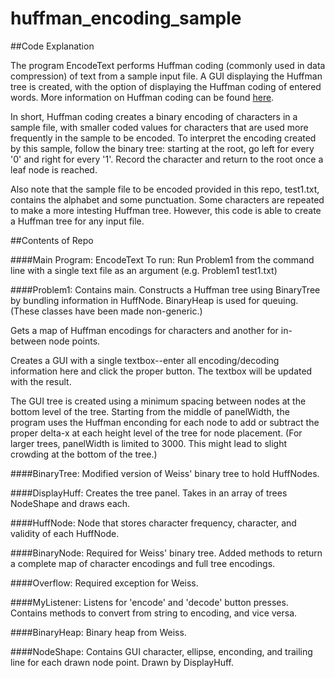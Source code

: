 # huffman_encoding_sample

##Code Explanation

The program EncodeText performs Huffman coding (commonly used in data compression) of text from a sample input file. A GUI displaying the Huffman tree is created, with the option of displaying the Huffman coding of entered words. More information on Huffman coding can be found [here](https://en.wikipedia.org/wiki/Huffman_coding).

In short, Huffman coding creates a binary encoding of characters in a sample file, with smaller coded values for characters that are used more frequently in the sample to be encoded. To interpret the encoding created by this sample, follow the binary tree: starting at the root, go left for every '0' and right for every '1'. Record the character and return to the root once a leaf node is reached.

Also note that the sample file to be encoded provided in this repo, test1.txt, contains the alphabet and some punctuation. Some characters are repeated to make a more intesting Huffman tree. However, this code is able to create a Huffman tree for any input file.

##Contents of Repo

####Main Program: EncodeText
To run: Run Problem1 from the command line with a single text file as an argument (e.g. Problem1 test1.txt)

####Problem1:
Contains main. Constructs a Huffman tree using BinaryTree by bundling information in HuffNode. BinaryHeap is used for queuing. (These classes have been made non-generic.)

Gets a map of Huffman encodings for characters and another for in-between node points.

Creates a GUI with a single textbox--enter all encoding/decoding information here and click the proper button. The textbox will be updated with the result.

The GUI tree is created using a minimum spacing between nodes at the bottom level of the tree. Starting from the middle of panelWidth, the program uses the Huffman enconding for each node to add or subtract the proper delta-x at each height level of the tree for node placement. (For larger trees, panelWidth is limited to 3000. This might lead to slight crowding at the bottom of the tree.)

####BinaryTree:
Modified version of Weiss' binary tree to hold HuffNodes.

####DisplayHuff:
Creates the tree panel. Takes in an array of trees NodeShape and draws each.

####HuffNode:
Node that stores character frequency, character, and validity of each HuffNode.

####BinaryNode:
Required for Weiss' binary tree. Added methods to return a complete map of character encodings and full tree encodings.

####Overflow:
Required exception for Weiss.

####MyListener:
Listens for 'encode' and 'decode' button presses. Contains methods to convert from string to encoding, and vice versa.

####BinaryHeap:
Binary heap from Weiss.

####NodeShape:
Contains GUI character, ellipse, enconding, and trailing line for each drawn node point. Drawn by DisplayHuff.
